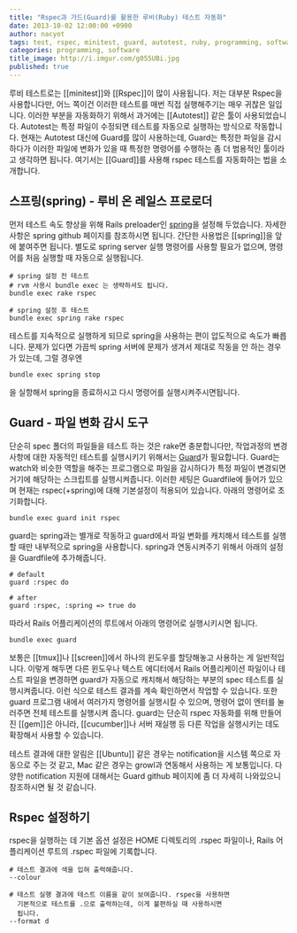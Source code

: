 ```yaml
---
title: "Rspec과 가드(Guard)를 활용한 루비(Ruby) 테스트 자동화"
date: 2013-10-02 12:00:00 +0900
author: nacyot
tags: test, rspec, minitest, guard, autotest, ruby, programming, software
categories: programming, software
title_image: http://i.imgur.com/g055UBi.jpg
published: true
---
```


루비 테스트로는 [[minitest]]와 [[Rspec]]이 많이 사용됩니다. 저는 대부분 Rspec을 사용합니다만, 어느 쪽이건 이러한 테스트를 매번 직접 실행해주기는 매우 귀찮은 일입니다. 이러한 부분을 자동화하기 위해서 과거에는 [[Autotest]] 같은 툴이 사용되었습니다. Autotest는 특정 파일이 수정되면 테스트를 자동으로 실행하는 방식으로 작동합니다. 현재는 Autotest 대신에 Guard를 많이 사용하는데, Guard는 특정한 파일을 감시하다가 이러한 파일에 변화가 있을 때 특정한 명령어를 수행하는 좀 더 범용적인 툴이라고 생각하면 됩니다. 여기서는 [[Guard]]를 사용해 rspec 테스트를 자동화하는 법을 소개합니다.

<!--more-->

## 스프링(spring) - 루비 온 레일스 프로로더

먼저 테스트 속도 향상을 위해 Rails preloader인
[spring](https://github.com/jonleighton/spring)을 설정해 두었습니다.
자세한 사항은 spring github 페이지를 참조하시면 됩니다. 간단한
사용법은 [[spring]]을 앞에 붙여주면 됩니다. 별도로 spring server 실행
명령어를 사용할 필요가 없으며, 명령어를 처음 실행할 때 자동으로
실행됩니다.

```
# spring 설정 전 테스트
# rvm 사용시 bundle exec 는 생략하셔도 됩니다.
bundle exec rake rspec

# spring 설정 후 테스트
bundle exec spring rake rspec
```

테스트를 지속적으로 실행하게 되므로 spring을 사용하는 편이 압도적으로
속도가 빠릅니다. 문제가 있다면 가끔씩 spring 서버에 문제가 생겨서
제대로 작동을 안 하는 경우가 있는데, 그럴 경우엔

```
bundle exec spring stop
```

을 실항해서 spring을 종료하시고 다시 명령어를 실행시켜주시면됩니다.

## Guard - 파일 변화 감시 도구

단순히 spec 폴더의 파일들을 테스트 하는 것은 rake면 충분합니다만,
작업과정의 변경사항에 대한 자동적인 테스트를 실행시키기 위해서는
[Guard](https://github.com/guard/guard)가 필요합니다. Guard는 watch와
비슷한 역할을 해주는 프로그램으로 파일을 감시하다가 특정 파일이
변경되면 거기에 해당하는 스크립트를 실행시켜줍니다. 이러한 세팅은
Guardfile에 들어가 있으며 현재는 rspec(+spring)에 대해 기본설정이
적용되어 있습니다. 아래의 명령어로 초기화합니다.

```
bundle exec guard init rspec
```

guard는 spring과는 별개로 작동하고 guard에서 파일 변화를 캐치해서
테스트를 실행할 때만 내부적으로 spring을 사용합니다. spring과
연동시켜주기 위해서 아래의 설정을 Guardfile에 추가해줍니다.

```
# default
guard :rspec do

# after
guard :rspec, :spring => true do
```

따라서 Rails 어플리케이션의 루트에서 아래의 명령어로 실행시키시면
됩니다.

```
bundle exec guard
```

보통은 [[tmux]]나 [[screen]]에서 하나의 윈도우를 할당해놓고 사용하는 게
일반적입니다. 이렇게 해두면 다른 윈도우나 텍스트 에디터에서 Rails
어플리케이션 파일이나 테스트 파일을 변경하면 guard가 자동으로 캐치해서
해당하는 부분의 spec 테스트를 실행시켜줍니다. 이런 식으로 테스트
결과를 계속 확인하면서 작업할 수 있습니다. 또한 guard 프로그램 내에서
여러가지 명령어를 실행시킬 수 있으며, 명령어 없이 엔터를 눌러주면 전체
테스트를 실행시켜 줍니다. guard는 단순히 rspec 자동화를 위해 만들어 진
[[gem]]은 아니라, [[cucumber]]나 서버 재실행 등 다른 작업을 실행시키는 데도
확장해서 사용할 수 있습니다.

테스트 결과에 대한 알림은 [[Ubuntu]] 같은 경우는 notification을 시스템
쪽으로 자동으로 주는 것 같고, Mac 같은 경우는 growl과 연동해서
사용하는 게 보통입니다. 다양한 notification 지원에 대해서는 Guard
github 페이지에 좀 더 자세히 나와있으니 참조하시면 될 것 같습니다.

## Rspec 설정하기

rspec을 실행하는 데 기본 옵션 설정은 HOME 디렉토리의 .rspec 파일이나,
Rails 어플리케이션 루트의 .rspec 파일에 기록합니다.

```
# 테스트 결과에 색을 입혀 출력해줍니다.
--colour

# 테스트 실행 결과에 테스트 이름을 같이 보여줍니다. rspec을 사용하면
  기본적으로 테스트를 .으로 출력하는데, 이게 불편하실 때 사용하시면
  됩니다.
--format d
```
